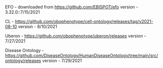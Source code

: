 EFO - downloaded from https://github.com/EBISPOT/efo
version - 3.32.0::7/15/2021

CL - https://github.com/obophenotype/cell-ontology/releases/tag/v2021-08-10
version - 8/10/2021

Uberon - https://github.com/obophenotype/uberon/releases
version - 7/27/2021

Disease Ontology - https://github.com/DiseaseOntology/HumanDiseaseOntology/tree/main/src/ontology/releases
version - 7/29/2021